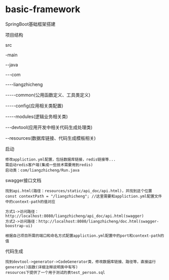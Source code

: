 # basic-framework

SpringBoot基础框架搭建

项目结构

src

-main

--java

---com

----liangzhicheng

-----common(公用函数定义、工具类定义)

-----config(应用相关类配置)

-----modules(逻辑业务相关类)

---devtool(应用开发中相关代码生成处理类)

--resources(数据库链接、代码生成模板相关)

启动

    修改appliction.yml配置，包括数据库链接，redis链接等...
    需启动redis客户端(集成一些技术需要用到redis)
    启动类：com/liangzhicheng/Run.java

swagger接口文档

    找到api.html(路径：resources/static/api_doc/api.html)，并找到这个位置
    const contextPath = "/liangzhicheng"; //这里需要和appliction.yml配置文件中的context-path的值对应

    方式1->访问路径：http://localhost:8080/liangzhicheng/api_doc/api.html(swagger)
    方式2->访问路径：http://localhost:8080/liangzhicheng/doc.html(swagger-boostrap-ui)

    根据自己项目所需的端口和命名方式配置appliction.yml配置中的port和context-path的值


代码生成

    找到devtool->generator->CodeGenerator类，修改数据库链接、路径等，直接运行generate()函数(详细注释说明类中有写)
    resources下提供了一个用于测试的表test_person.sql
